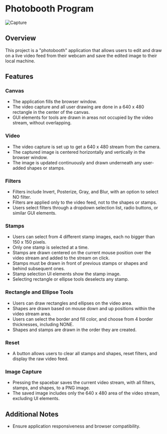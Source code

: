 # Photobooth Program
![Capture](https://github.com/Hoang-Phuc-Tran/Photobooth/assets/120700092/5a37ccdc-b03b-41b3-a35e-c87588bf4df5)

## Overview
This project is a "photobooth" application that allows users to edit and draw on a live video feed from their webcam and save the edited image to their local machine.

## Features

### Canvas
- The application fills the browser window.
- The video capture and all user drawing are done in a 640 x 480 rectangle in the center of the canvas.
- GUI elements for tools are drawn in areas not occupied by the video stream, without overlapping.

### Video
- The video capture is set up to get a 640 x 480 stream from the camera.
- The captured image is centered horizontally and vertically in the browser window.
- The image is updated continuously and drawn underneath any user-added shapes or stamps.

### Filters
- Filters include Invert, Posterize, Gray, and Blur, with an option to select NO filter.
- Filters are applied only to the video feed, not to the shapes or stamps.
- Users select filters through a dropdown selection list, radio buttons, or similar GUI elements.

### Stamps
- Users can select from 4 different stamp images, each no bigger than 150 x 150 pixels.
- Only one stamp is selected at a time.
- Stamps are drawn centered on the current mouse position over the video stream and added to the stream on click.
- Stamps must be drawn in front of previous stamps or shapes and behind subsequent ones.
- Stamp selection UI elements show the stamp image.
- Selecting rectangle or ellipse tools deselects any stamp.

### Rectangle and Ellipse Tools
- Users can draw rectangles and ellipses on the video area.
- Shapes are drawn based on mouse down and up positions within the video stream area.
- Users can select the border and fill color, and choose from 4 border thicknesses, including NONE.
- Shapes and stamps are drawn in the order they are created.

### Reset
- A button allows users to clear all stamps and shapes, reset filters, and display the raw video feed.

### Image Capture
- Pressing the spacebar saves the current video stream, with all filters, stamps, and shapes, to a PNG image.
- The saved image includes only the 640 x 480 area of the video stream, excluding UI elements.

## Additional Notes
- Ensure application responsiveness and browser compatibility.
